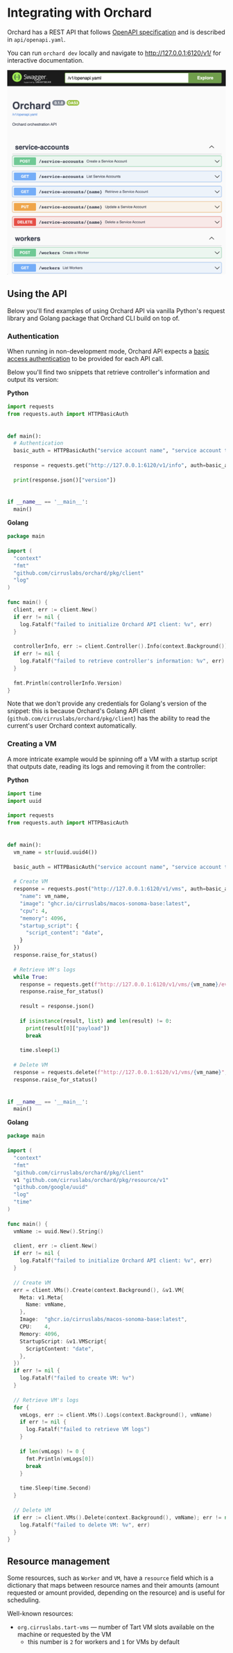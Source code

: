 # Integrating with Orchard

Orchard has a REST API that follows [OpenAPI specification](https://swagger.io/specification/) and is described in `api/openapi.yaml`.

You can run `orchard dev` locally and navigate to http://127.0.0.1:6120/v1/ for interactive documentation.

![](docs/orchard-api-documentation-browser.png)

## Using the API

Below you'll find examples of using Orchard API via vanilla Python's request library and Golang package that Orchard CLI build on top of.

### Authentication

When running in non-development mode, Orchard API expects a [basic access authentication](https://en.wikipedia.org/wiki/Basic_access_authentication) to be provided for each API call.

Below you'll find two snippets that retrieve controller's information and output its version:

**Python**

```python
import requests
from requests.auth import HTTPBasicAuth


def main():
  # Authentication
  basic_auth = HTTPBasicAuth("service account name", "service account token")

  response = requests.get("http://127.0.0.1:6120/v1/info", auth=basic_auth)

  print(response.json()["version"])


if __name__ == '__main__':
  main()
```

**Golang**

```go
package main

import (
  "context"
  "fmt"
  "github.com/cirruslabs/orchard/pkg/client"
  "log"
)

func main() {
  client, err := client.New()
  if err != nil {
    log.Fatalf("failed to initialize Orchard API client: %v", err)
  }

  controllerInfo, err := client.Controller().Info(context.Background())
  if err != nil {
    log.Fatalf("failed to retrieve controller's information: %v", err)
  }

  fmt.Println(controllerInfo.Version)
}
```

Note that we don't provide any credentials for Golang's version of the snippet: this is because Orchard's Golang API client (`github.com/cirruslabs/orchard/pkg/client`) has the ability to read the current's user Orchard context automatically.

### Creating a VM

A more intricate example would be spinning off a VM with a startup script that outputs date, reading its logs and removing it from the controller:

**Python**

```python
import time
import uuid

import requests
from requests.auth import HTTPBasicAuth


def main():
  vm_name = str(uuid.uuid4())

  basic_auth = HTTPBasicAuth("service account name", "service account token")

  # Create VM
  response = requests.post("http://127.0.0.1:6120/v1/vms", auth=basic_auth, json={
    "name": vm_name,
    "image": "ghcr.io/cirruslabs/macos-sonoma-base:latest",
    "cpu": 4,
    "memory": 4096,
    "startup_script": {
      "script_content": "date",
    }
  })
  response.raise_for_status()

  # Retrieve VM's logs
  while True:
    response = requests.get(f"http://127.0.0.1:6120/v1/vms/{vm_name}/events", auth=basic_auth)
    response.raise_for_status()

    result = response.json()

    if isinstance(result, list) and len(result) != 0:
      print(result[0]["payload"])
      break

    time.sleep(1)

  # Delete VM
  response = requests.delete(f"http://127.0.0.1:6120/v1/vms/{vm_name}", auth=basic_auth)
  response.raise_for_status()


if __name__ == '__main__':
  main()
```

**Golang**

```go
package main

import (
  "context"
  "fmt"
  "github.com/cirruslabs/orchard/pkg/client"
  v1 "github.com/cirruslabs/orchard/pkg/resource/v1"
  "github.com/google/uuid"
  "log"
  "time"
)

func main() {
  vmName := uuid.New().String()

  client, err := client.New()
  if err != nil {
    log.Fatalf("failed to initialize Orchard API client: %v", err)
  }

  // Create VM
  err = client.VMs().Create(context.Background(), &v1.VM{
    Meta: v1.Meta{
      Name: vmName,
    },
    Image:  "ghcr.io/cirruslabs/macos-sonoma-base:latest",
    CPU:    4,
    Memory: 4096,
    StartupScript: &v1.VMScript{
      ScriptContent: "date",
    },
  })
  if err != nil {
    log.Fatalf("failed to create VM: %v")
  }

  // Retrieve VM's logs
  for {
    vmLogs, err := client.VMs().Logs(context.Background(), vmName)
    if err != nil {
      log.Fatalf("failed to retrieve VM logs")
    }

    if len(vmLogs) != 0 {
      fmt.Println(vmLogs[0])
      break
    }

    time.Sleep(time.Second)
  }

  // Delete VM
  if err := client.VMs().Delete(context.Background(), vmName); err != nil {
    log.Fatalf("failed to delete VM: %v", err)
  }
}
```

## Resource management

Some resources, such as `Worker` and `VM`, have a `resource` field which is a dictionary that maps between resource names and their amounts (amount requested or amount provided, depending on the resource) and is useful for scheduling.

Well-known resources:

* `org.cirruslabs.tart-vms` — number of Tart VM slots available on the machine or requested by the VM
  * this number is `2` for workers and `1` for VMs by default
